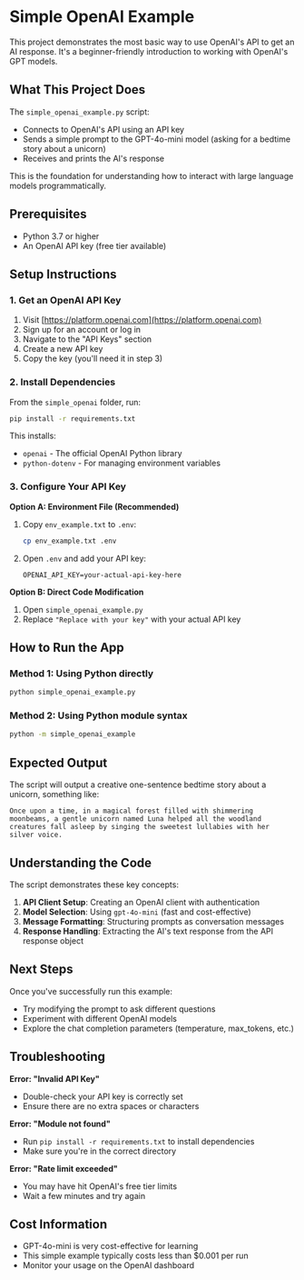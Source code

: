 # Simple OpenAI Example

This project demonstrates the most basic way to use OpenAI's API to get an AI response. It's a beginner-friendly introduction to working with OpenAI's GPT models.

## What This Project Does

The `simple_openai_example.py` script:
- Connects to OpenAI's API using an API key
- Sends a simple prompt to the GPT-4o-mini model (asking for a bedtime story about a unicorn)
- Receives and prints the AI's response

This is the foundation for understanding how to interact with large language models programmatically.

## Prerequisites

- Python 3.7 or higher
- An OpenAI API key (free tier available)

## Setup Instructions

### 1. Get an OpenAI API Key

1. Visit [https://platform.openai.com](https://platform.openai.com)
2. Sign up for an account or log in
3. Navigate to the "API Keys" section
4. Create a new API key
5. Copy the key (you'll need it in step 3)

### 2. Install Dependencies

From the `simple_openai` folder, run:

```bash
pip install -r requirements.txt
```

This installs:
- `openai` - The official OpenAI Python library
- `python-dotenv` - For managing environment variables

### 3. Configure Your API Key

**Option A: Environment File (Recommended)**
1. Copy `env_example.txt` to `.env`:
   ```bash
   cp env_example.txt .env
   ```
2. Open `.env` and add your API key:
   ```
   OPENAI_API_KEY=your-actual-api-key-here
   ```

**Option B: Direct Code Modification**
1. Open `simple_openai_example.py`
2. Replace `"Replace with your key"` with your actual API key

## How to Run the App

### Method 1: Using Python directly
```bash
python simple_openai_example.py
```

### Method 2: Using Python module syntax
```bash
python -m simple_openai_example
```

## Expected Output

The script will output a creative one-sentence bedtime story about a unicorn, something like:

```
Once upon a time, in a magical forest filled with shimmering moonbeams, a gentle unicorn named Luna helped all the woodland creatures fall asleep by singing the sweetest lullabies with her silver voice.
```

## Understanding the Code

The script demonstrates these key concepts:

1. **API Client Setup**: Creating an OpenAI client with authentication
2. **Model Selection**: Using `gpt-4o-mini` (fast and cost-effective)
3. **Message Formatting**: Structuring prompts as conversation messages
4. **Response Handling**: Extracting the AI's text response from the API response object

## Next Steps

Once you've successfully run this example:
- Try modifying the prompt to ask different questions
- Experiment with different OpenAI models
- Explore the chat completion parameters (temperature, max_tokens, etc.)

## Troubleshooting

**Error: "Invalid API Key"**
- Double-check your API key is correctly set
- Ensure there are no extra spaces or characters

**Error: "Module not found"**
- Run `pip install -r requirements.txt` to install dependencies
- Make sure you're in the correct directory

**Error: "Rate limit exceeded"**
- You may have hit OpenAI's free tier limits
- Wait a few minutes and try again

## Cost Information

- GPT-4o-mini is very cost-effective for learning
- This simple example typically costs less than $0.001 per run
- Monitor your usage on the OpenAI dashboard 